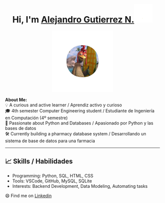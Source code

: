 # <h1 align="center">Hi, I'm <a href="https://github.com/Kathryn-Jie">Alejandro Gutierrez N.<a><img src="https://github.com/Kathryn-Jie/Kathryn-Jie/blob/main/wave.gif" width="60px" /></h1>
    
<p align="center">
    <img width="200" src="https://github.com/aalejagn/aalejagn/blob/main/AleGG.jpg">
</p>

<div>
<strong>About Me:</strong><br>
💡 A curious and active learner / Aprendiz activo y curioso<br>
🎓 4th semester Computer Engineering student / Estudiante de Ingeniería en Computación (4º semestre)<br>
🐍 Passionate about Python and Databases / Apasionado por Python y las bases de datos<br>
🛠️ Currently building a pharmacy database system / Desarrollando un sistema de base de datos para una farmacia<br>

---

## 📈 Skills / Habilidades

- Programming: Python, SQL, HTML, CSS  
- Tools: VSCode, GitHub, MySQL, SQLite  
- Interests: Backend Development, Data Modeling, Automating tasks

😄 Find me on <a href="https://www.linkedin.com/in/guti%C3%A9rrez-nu%C3%B1ez-alejandro-a11451363/">Linkedin</a><br><br><br>



